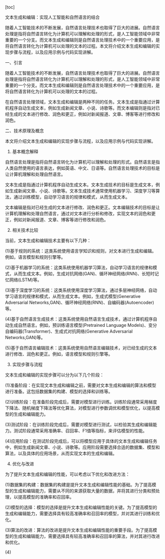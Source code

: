
[toc]                    
                
                
文本生成和编辑：实现人工智能和自然语言的结合

随着人工智能技术的不断发展，自然语言处理技术也取得了巨大的进展。自然语言处理是指将自然语言转化为计算机可以理解和处理的形式，是人工智能领域中非常重要的一个分支。而文本生成和编辑则是自然语言处理技术中的一个重要应用，是将自然语言转化为计算机可以处理的文本的过程。本文将介绍文本生成和编辑的实现步骤与流程，以及应用示例与代码实现讲解。

一、引言

随着人工智能技术的不断发展，自然语言处理技术也取得了巨大的进展。自然语言处理是指将自然语言转化为计算机可以理解和处理的形式，是人工智能领域中非常重要的一个分支。而文本生成和编辑则是自然语言处理技术中的一个重要应用，是将自然语言转化为计算机可以处理的文本的过程。

在自然语言处理领域，文本生成和编辑是两种不同的任务。文本生成是指通过计算机程序自动生成文本，例如生成新闻文章、小说、诗歌等。而文本编辑则是指对已经生成的文本进行修改、润色和更正，例如对新闻报道、文章、博客等进行修改和润色。

二、技术原理及概念

本文将介绍文本生成和编辑的实现步骤与流程，以及应用示例与代码实现讲解。

1. 基本概念解释

自然语言处理是指将自然语言转化为计算机可以理解和处理的形式。自然语言是指人类自然使用的语言表达，例如英语、中文、日语等。自然语言处理技术的目标是让计算机理解和处理自然语言。

文本生成是指通过计算机程序自动生成文本。文本生成技术的目标是生成文本，例如生成新闻文章、小说、诗歌等。文本生成技术通常使用机器学习、深度学习等算法，通过训练模型，自动学习语言的规律和模式，从而生成文本。

文本编辑是指对已经生成的文本进行修改、润色和更正。文本编辑技术的目标是让计算机理解和处理自然语言，通过对文本进行分析和修改，实现文本的润色和更正，例如对新闻报道、文章、博客等进行修改和润色。

2. 相关技术比较

当前，文本生成和编辑技术主要有以下几种：

(1)基于规则的系统：这类系统使用语言学知识和规则，对文本进行生成和编辑。例如，语言模型和规则引擎等。

(2)基于机器学习的系统：这类系统使用机器学习算法，自动学习语言的规律和模式，从而生成文本。例如，生成对抗网络(GAN)、循环神经网络(RNN)、长短时记忆网络(LSTM)等。

(3)基于深度学习的系统：这类系统使用深度学习算法，通过多层神经网络，自动学习语言的规律和模式，从而生成文本。例如，生成式模型(Generative Adversarial Networks,GAN)、循环神经网络(RNN)、自编码器(Autoencoder)等。

(4)基于自然语言生成技术：这类系统使用自然语言生成技术，通过计算机程序自动生成自然语言。例如，预训练语言模型(Pretrained Language Models)、变分自编码器(Transformer)、生成式对抗网络(Generative Adversarial Networks,GAN)等。

(5)基于自然语言编辑技术：这类系统使用自然语言编辑技术，对已经生成的文本进行修改、润色和更正。例如，语言模型和规则引擎等。

3. 实现步骤与流程

文本生成和编辑的实现步骤可以分为以下几个阶段：

(1)准备阶段：在实现文本生成和编辑之前，需要对文本生成和编辑的算法和模型进行准备。这包括数据集的构建、模型的选择和训练等。

(2)训练阶段：在准备阶段完成后，需要对模型进行训练。训练阶段通常采用梯度下降法、随机梯度下降法等优化算法，对模型进行参数调优和模型优化，以提高模型的生成和编辑能力。

(3)测试阶段：在训练阶段完成后，需要对模型进行测试，以检验其生成和编辑能力。测试阶段通常采用准确率、召回率、F1值等指标，来评估模型的性能。

(4)应用阶段：在测试阶段完成后，可以将模型应用于具体的文本生成和编辑任务中，例如生成新闻文章、小说、诗歌等。应用阶段需要选择合适的数据集、模型和算法，以及具体的应用场景，从而实现文本的生成和编辑。

4. 优化与改进

为了提升文本生成和编辑的性能，可以考虑以下优化和改进方法：

(1)数据集的构建：数据集的构建是提升文本生成和编辑性能的基础。为了提高模型的生成和编辑能力，需要从不同的来源获取大量的数据，并将其进行分类和预处理，以提高模型的准确率和召回率。

(2)模型的选择：模型的选择是提升文本生成和编辑性能的关键。为了提高模型的生成和编辑能力，需要选择具有较高准确率和召回率的模型，并对其进行训练和优化。

(3)算法的改进：算法的改进是提升文本生成和编辑性能的重要手段。为了提高模型的生成和编辑能力，需要选择具有较高准确率和召回率的算法，并对其进行改进和优化。

(4)

